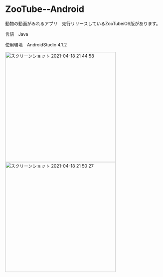 # ZooTube--Android
動物の動画がみれるアプリ　先行リリースしているZooTubeiOS版があります。

言語　Java

使用環境　AndroidStudio 4.1.2

<img width="354" alt="スクリーンショット 2021-04-18 21 44 58" src="https://user-images.githubusercontent.com/51296886/115248175-6d723400-a162-11eb-9f31-a3c129abb2bd.png"><img width="354" alt="スクリーンショット 2021-04-18 21 50 27" src="https://user-images.githubusercontent.com/51296886/115248158-69461680-a162-11eb-9991-242351bc2772.png">
